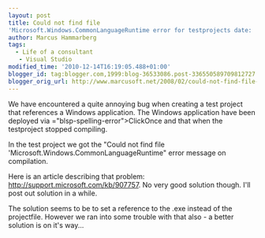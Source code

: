 ```yaml
---
layout: post
title: Could not find file
'Microsoft.Windows.CommonLanguageRuntime error for testprojects date: '2008-02-26T07:39:00.004+01:00'
author: Marcus Hammarberg
tags:
  - Life of a consultant
   - Visual Studio
modified_time: '2010-12-14T16:19:05.488+01:00'
blogger_id: tag:blogger.com,1999:blog-36533086.post-336550589709812727
blogger_orig_url: http://www.marcusoft.net/2008/02/could-not-find-file-microsoftwindowscom.html
---
```


We have encountered a quite annoying bug when creating a <span
id="SPELLING_ERROR_0" class="blsp-spelling-corrected">test
project</span> that references a Windows application. The Windows
application have been deployed via <span>="blsp-spelling-error">ClickOnce</span> and that when the <span
id="SPELLING_ERROR_2" class="blsp-spelling-error">testproject</span>
stopped compiling.

In the test project we got the "Could not find file
'Microsoft.Windows.CommonLanguageRuntime" error message on <span
id="SPELLING_ERROR_3"
class="blsp-spelling-corrected">compilation</span>.

Here is an article describing that problem:
<http://support.microsoft.com/kb/907757>. No very good solution though.
I'll post out solution in a while.

The solution seems to be to set a reference to the .exe instead of the
projectfile. However we ran into some trouble with that also - a better
solution is on it's way...

